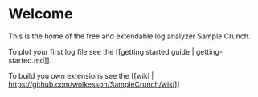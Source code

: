 # Welcome
This is the home of the free and extendable log analyzer Sample Crunch. 

To plot your first log file see the [[getting started guide | getting-started.md]]. 

To build you own extensions see the [[wiki | https://github.com/wolkesson/SampleCrunch/wiki]]
